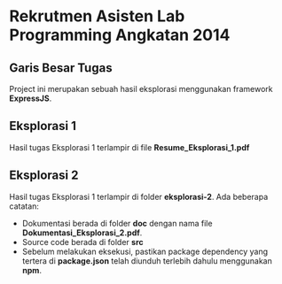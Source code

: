 # Rekrutmen Asisten Lab Programming Angkatan 2014

## Garis Besar Tugas
Project ini merupakan sebuah hasil eksplorasi menggunakan framework **ExpressJS**.

## Eksplorasi 1
Hasil tugas Eksplorasi 1 terlampir di file **Resume_Eksplorasi_1.pdf**

## Eksplorasi 2
Hasil tugas Eksplorasi 1 terlampir di folder **eksplorasi-2**.
Ada beberapa catatan:
- Dokumentasi berada di folder **doc** dengan nama file **Dokumentasi_Eksplorasi_2.pdf**.
- Source code berada di folder **src**
- Sebelum melakukan eksekusi, pastikan package dependency yang tertera di **package.json** telah diunduh terlebih dahulu menggunakan **npm**.
